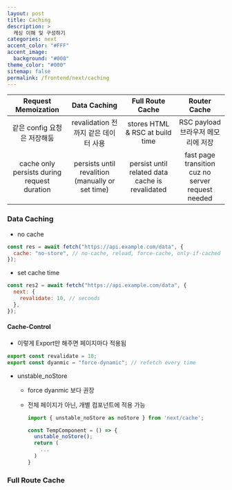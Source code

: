 ```yaml
---
layout: post
title: Caching
description: >
  캐싱 이해 및 구성하기
categories: next
accent_color: "#FFF"
accent_image:
  background: "#000"
theme_color: "#000"
sitemap: false
permalink: /frontend/next/caching
---
```


|             Request Memoization             |                   Data Caching                   |                Full Route Cache                 |                   Router Cache                    |
| :-----------------------------------------: | :----------------------------------------------: | :---------------------------------------------: | :-----------------------------------------------: |
|         같은 config 요청은 저장해둠         |      revalidation 전 까지 같은 데이터 사용       |         stores HTML & RSC at build time         |        RSC payload 브라우저 메모리에 저장         |
| cache only persists during request duration | persists until revalition (manually or set time) | persist until related data cache is revalidated | fast page transition cuz no server request needed |

### Data Caching

- no cache

```jsx
const res = await fetch("https://api.example.com/data", {
  cache: "no-store", // no-cache, reload, force-cache, only-if-cached
});
```

- set cache time

```jsx
const res2 = await fetch("https://api.example.com/data", {
  next: {
    revalidate: 10, // seconds
  },
});
```

#### Cache-Control

- 이렇게 Export만 해주면 페이지마다 적용됨

```jsx
export const revalidate = 10;
export const dyanmic = "force-dynamic"; // refetch every time
```

- unstable_noStore

  - force dyanmic 보다 권장
  - 전체 페이지가 아닌, 개별 컴포넌트에 적용 가능

    ```jsx
    import { unstable_noStore as noStore } from 'next/cache';

    const TempComponent = () => {
      unstable_noStore();
      return (
        ...
      )
    }
    ```

### Full Route Cache

<!-- - next는 빌드 시점에 전체 페이지 (dynamic routes 제외)를 pre렌더링하여 HTML과 RSC를 저장함
```jsx

``` -->

